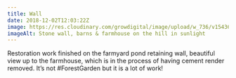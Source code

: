 ```yaml
---
title: Wall
date: 2018-12-02T12:03:22Z
image: https://res.cloudinary.com/growdigital/image/upload/w_736/v1543688439/house-from-lane-over-farmyard-pond-182726ED.jpg
imageAlt: Stone wall, barns & farmhouse on the hill in sunlight
---
```


Restoration work finished on the farmyard pond retaining wall, beautiful view up to the farmhouse, which is in the process of having cement render removed. It’s not #ForestGarden but it is a lot of work!
